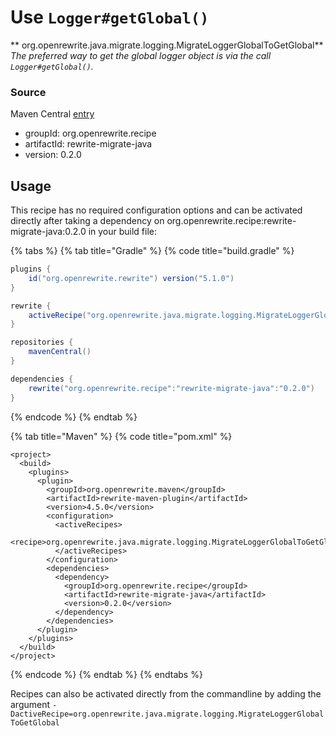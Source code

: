 # Use `Logger#getGlobal()`

** org.openrewrite.java.migrate.logging.MigrateLoggerGlobalToGetGlobal**
_The preferred way to get the global logger object is via the call `Logger#getGlobal()`._

### Source

Maven Central [entry](https://search.maven.org/artifact/org.openrewrite.recipe/rewrite-migrate-java/0.2.0/jar)

* groupId: org.openrewrite.recipe
* artifactId: rewrite-migrate-java
* version: 0.2.0

## Usage
This recipe has no required configuration options and can be activated directly after taking a dependency on org.openrewrite.recipe:rewrite-migrate-java:0.2.0 in your build file:

{% tabs %}
{% tab title="Gradle" %}
{% code title="build.gradle" %}
```groovy
plugins {
    id("org.openrewrite.rewrite") version("5.1.0")
}

rewrite {
    activeRecipe("org.openrewrite.java.migrate.logging.MigrateLoggerGlobalToGetGlobal")
}

repositories {
    mavenCentral()
}

dependencies {
    rewrite("org.openrewrite.recipe":"rewrite-migrate-java":"0.2.0")
}
```
{% endcode %}
{% endtab %}

{% tab title="Maven" %}
{% code title="pom.xml" %}
```markup
<project>
  <build>
    <plugins>
      <plugin>
        <groupId>org.openrewrite.maven</groupId>
        <artifactId>rewrite-maven-plugin</artifactId>
        <version>4.5.0</version>
        <configuration>
          <activeRecipes>
            <recipe>org.openrewrite.java.migrate.logging.MigrateLoggerGlobalToGetGlobal</recipe>
          </activeRecipes>
        </configuration>
        <dependencies>
          <dependency>
            <groupId>org.openrewrite.recipe</groupId>
            <artifactId>rewrite-migrate-java</artifactId>
            <version>0.2.0</version>
          </dependency>
        </dependencies>
      </plugin>
    </plugins>
  </build>
</project>
```
{% endcode %}
{% endtab %}
{% endtabs %}

Recipes can also be activated directly from the commandline by adding the argument `-DactiveRecipe=org.openrewrite.java.migrate.logging.MigrateLoggerGlobalToGetGlobal`
